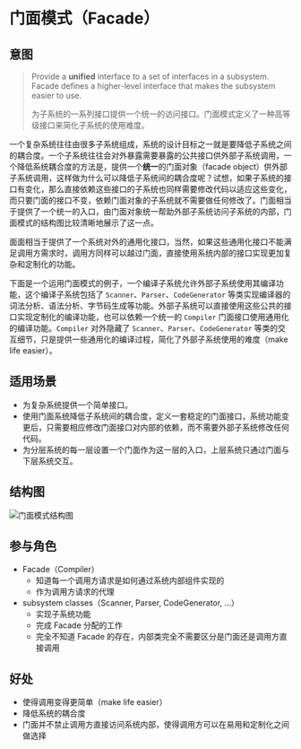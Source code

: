 # 门面模式（Facade）

## 意图

> Provide a **unified** interface to a set of interfaces in a subsystem. Facade defines a higher-level interface that makes the subsystem easier to use.
>
> 为子系统的一系列接口提供一个统一的访问接口。门面模式定义了一种高等级接口来简化子系统的使用难度。

一个复杂系统往往由很多子系统组成，系统的设计目标之一就是要降低子系统之间的耦合度。一个子系统往往会对外暴露需要暴露的公共接口供外部子系统调用，一个降低系统耦合度的方法是，提供一个**统一**的门面对象（facade object）供外部子系统调用，这样做为什么可以降低子系统间的耦合度呢？试想，如果子系统的接口有变化，那么直接依赖这些接口的子系统也同样需要修改代码以适应这些变化，而只要门面的接口不变，依赖门面对象的子系统就不需要做任何修改了。门面相当于提供了一个统一的入口，由门面对象统一帮助外部子系统访问子系统的内部，门面模式的结构图比较清晰地展示了这一点。

面面相当于提供了一个系统对外的通用化接口，当然，如果这些通用化接口不能满足调用方需求时，调用方同样可以越过门面，直接使用系统内部的接口实现更加复杂和定制化的功能。

下面是一个运用门面模式的例子，一个编译子系统允许外部子系统使用其编译功能，这个编译子系统包括了 `Scanner`、`Parser`、`CodeGenerator` 等类实现编译器的词法分析、语法分析、字节码生成等功能。外部子系统可以直接使用这些公共的接口实现定制化的编译功能，也可以依赖一个统一的 `Compiler` 门面接口使用通用化的编译功能。`Compiler` 对外隐藏了 `Scanner`、`Parser`、`CodeGenerator` 等类的交互细节，只是提供一些通用化的编译过程，简化了外部子系统使用的难度（make life easier）。

## 适用场景

- 为复杂系统提供一个简单接口。
- 使用门面系统降低子系统间的耦合度，定义一套稳定的门面接口，系统功能变更后，只需要相应修改门面接口对内部的依赖，而不需要外部子系统修改任何代码。
- 为分层系统的每一层设置一个门面作为这一层的入口，上层系统只通过门面与下层系统交互。

## 结构图

![门面模式结构图](https://youdu-markdown.oss-cn-shanghai.aliyuncs.com/20191120152955.png)

## 参与角色

- Facade（Compiler）
  - 知道每一个调用方请求是如何通过系统内部组件实现的
  - 作为调用方请求的代理
- subsystem classes（Scanner, Parser, CodeGenerator, ...）
  - 实现子系统功能
  - 完成 Facade 分配的工作
  - 完全不知道 Facade 的存在，内部类完全不需要区分是门面还是调用方直接调用

## 好处

- 使得调用变得更简单（make life easier）
- 降低系统的耦合度
- 门面并不禁止调用方直接访问系统内部，使得调用方可以在易用和定制化之间做选择